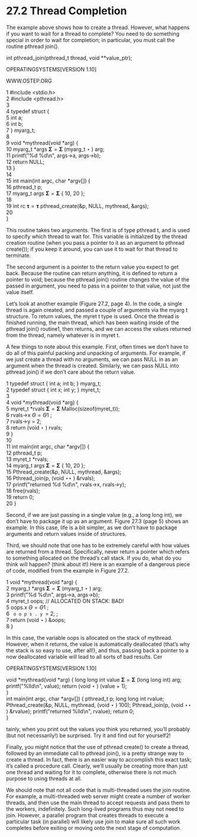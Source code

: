 # 27.2 Thread Completion  

The example above shows how to create a thread. However, what happens if you want to wait for a thread to complete? You need to do something special in order to wait for completion; in particular, you must call the routine pthread join().  

int pthread_join(pthread_t thread, void \*\*value_ptr);  

OPERATINGSYSTEMS[VERSION 1.10]  

WWW.OSTEP.ORG  

1 #include <stdio.h>   
2 #include <pthread.h>   
3   
4 typedef struct {   
5 int a;   
6 int b;   
7 } myarg_t;   
8   
9 void \*mythread(void \*arg) {   
10 myarg_t \*args $\mathbf { \Sigma } = \mathbf { \Sigma }$ (myarg_t $\star$ ) arg;   
11 printf("%d %d\n", args->a, args->b);   
12 return NULL;   
13 }   
14   
15 int main(int argc, char \*argv[]) {   
16 pthread_t p;   
17 myarg_t args $\mathbf { \Sigma } = \mathbf { \Sigma }$ { 10, 20 };   
18   
19 int rc $\mathbf { \tau } = \mathbf { \tau }$ pthread_create(&p, NULL, mythread, &args);   
20   
}  

This routine takes two arguments. The first is of type pthread t, and is used to specify which thread to wait for. This variable is initialized by the thread creation routine (when you pass a pointer to it as an argument to pthread create()); if you keep it around, you can use it to wait for that thread to terminate.  

The second argument is a pointer to the return value you expect to get back. Because the routine can return anything, it is defined to return a pointer to void; because the pthread join() routine changes the value of the passed in argument, you need to pass in a pointer to that value, not just the value itself.  

Let’s look at another example (Figure 27.2, page 4). In the code, a single thread is again created, and passed a couple of arguments via the myarg t structure. To return values, the myret t type is used. Once the thread is finished running, the main thread, which has been waiting inside of the pthread join() routine1, then returns, and we can access the values returned from the thread, namely whatever is in myret t.  

A few things to note about this example. First, often times we don’t have to do all of this painful packing and unpacking of arguments. For example, if we just create a thread with no arguments, we can pass NULL in as an argument when the thread is created. Similarly, we can pass NULL into pthread join() if we don’t care about the return value.  

1 typedef struct { int a; int b; } myarg_t;   
2 typedef struct { int x; int y; } myret_t;   
3   
4 void \*mythread(void \*arg) {   
5 myret_t \*rvals $\mathbf { \Sigma } = \mathbf { \Sigma }$ Malloc(sizeof(myret_t));   
6 rvals->x $\mathit { \Theta } = \mathit { \Theta } 1$ ;   
7 rvals->y = 2;   
8 return (void $\star$ ) rvals;   
9 }   
10   
11 int main(int argc, char \*argv[]) {   
12 pthread_t p;   
13 myret_t \*rvals;   
14 myarg_t args $\mathbf { \Sigma } = \mathbf { \Sigma }$ { 10, 20 };   
15 Pthread_create(&p, NULL, mythread, &args);   
16 Pthread_join(p, (void $\star \star$ ) &rvals);   
17 printf("returned %d %d\n", rvals->x, rvals->y);   
18 free(rvals);   
19 return 0;   
20 }  

Second, if we are just passing in a single value (e.g., a long long int), we don’t have to package it up as an argument. Figure 27.3 (page 5) shows an example. In this case, life is a bit simpler, as we don’t have to package arguments and return values inside of structures.  

Third, we should note that one has to be extremely careful with how values are returned from a thread. Specifically, never return a pointer which refers to something allocated on the thread’s call stack. If you do, what do you think will happen? (think about it!) Here is an example of a dangerous piece of code, modified from the example in Figure 27.2.  

1 void \*mythread(void \*arg) {   
2 myarg_t \*args $\mathbf { \Sigma } = \mathbf { \Sigma }$ (myarg_t $\star$ ) arg;   
3 printf("%d %d\n", args->a, args->b);   
4 myret_t oops; // ALLOCATED ON STACK: BAD!   
5 oops.x $\mathit { \Theta } = \mathit { \Theta } 1$ ;   
6 $\mathrm { \texttt { o o p s . y } = \ 2 } ;$ ;   
7 return (void $\star$ ) &oops;   
8 }  

In this case, the variable oops is allocated on the stack of mythread. However, when it returns, the value is automatically deallocated (that’s why the stack is so easy to use, after all!), and thus, passing back a pointer to a now deallocated variable will lead to all sorts of bad results. Cer  

OPERATINGSYSTEMS[VERSION 1.10]  

void \*mythread(void \*arg) { long long int value $\mathbf { \Sigma } = \mathbf { \Sigma }$ (long long int) arg; printf("%lld\n", value); return (void $\star$ ) (value + 1);   
}   
int main(int argc, char \*argv[]) { pthread_t p; long long int rvalue; Pthread_create(&p, NULL, mythread, (void $\star$ ) 100); Pthread_join(p, (void $\star \star$ ) &rvalue); printf("returned %lld\n", rvalue); return 0;   
}  

tainly, when you print out the values you think you returned, you’ll probably (but not necessarily!) be surprised. Try it and find out for yourself2!  

Finally, you might notice that the use of pthread create() to create a thread, followed by an immediate call to pthread join(), is a pretty strange way to create a thread. In fact, there is an easier way to accomplish this exact task; it’s called a procedure call. Clearly, we’ll usually be creating more than just one thread and waiting for it to complete, otherwise there is not much purpose to using threads at all.  

We should note that not all code that is multi-threaded uses the join routine. For example, a multi-threaded web server might create a number of worker threads, and then use the main thread to accept requests and pass them to the workers, indefinitely. Such long-lived programs thus may not need to join. However, a parallel program that creates threads to execute a particular task (in parallel) will likely use join to make sure all such work completes before exiting or moving onto the next stage of computation.  

